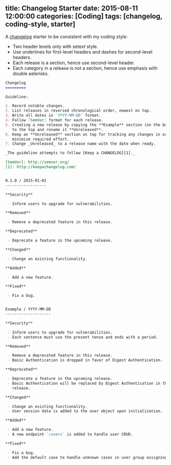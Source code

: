 title: Changelog Starter
date: 2015-08-11 12:00:00
categories: [Coding]
tags: [changelog, coding-style, starter]
---

A [changelog] starter to be consistent with my coding style:

 - Two header levels only with setext style.
 - Use underlines for first-level headers and dashes for second-level headers.
 - Each release is a section, hence use second-level header.
 - Each category in a release is not a section, hence use emphasis with double asterisks.

[changelog]: https://en.wikipedia.org/wiki/Changelog


```md
Changelog
=========

Guideline:

1. Record notable changes.
2. List releases in reversed chronological order, newest on top.
3. Write all dates in `YYYY-MM-DD` format.
4. Follow [SemVer] format for each release.
5. Creating a new release by copying the **Example** section (on the bottom)
   to the top and rename it **Unreleased**.
6. Keep an **Unreleased** section on top for tracking any changes in order to
   minimize required effort.
7. Change _Unreleased_ to a release name with the date when ready.

_The guideline attempts to follow [Keep a CHANGELOG][1]._

[SemVer]: http://semver.org/
[1]: http://keepachangelog.com/


0.1.0 / 2015-01-01
------------------

**Security**

 - Inform users to upgrade for vulnerabilities.

**Removed**

 - Remove a deprecated feature in this release.

**Deprecated**

 - Deprecate a feature in the upcoming release.

**Changed**

 - Change an existing functionality.

**Added**

 - Add a new feature.

**Fixed**

 - Fix a bug.


Example / YYYY-MM-DD
--------------------

**Security**

 - Inform users to upgrade for vulnerabilities.
 - Each sentence must use the present tense and ends with a period.

**Removed**

 - Remove a deprecated feature in this release.
 - Basic Authentication is dropped in favor of Digest Authentication.

**Deprecated**

 - Deprecate a feature in the upcoming release.
 - Basic Authentication will be replaced by Digest Authentication in the next
   release.

**Changed**

 - Change an existing functionality.
 - User session data is added to the user object upon initialization.

**Added**

 - Add a new feature.
 - A new endpoint `/users` is added to handle user CRUD.

**Fixed**

 - Fix a bug.
 - Add the default case to handle unknown cases in user group assigning.
```
